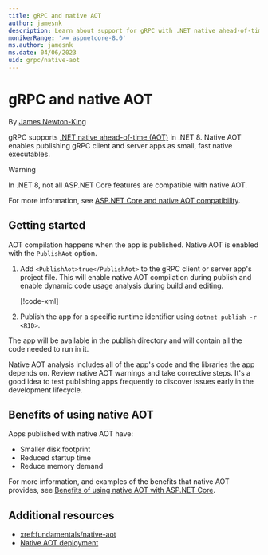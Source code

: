 ```yaml
---
title: gRPC and native AOT
author: jamesnk
description: Learn about support for gRPC with .NET native ahead-of-time (AOT).
monikerRange: '>= aspnetcore-8.0'
ms.author: jamesnk
ms.date: 04/06/2023
uid: grpc/native-aot
---
```

# gRPC and native AOT

By [James Newton-King](https://twitter.com/jamesnk)

gRPC supports [.NET native ahead-of-time (AOT)](/dotnet/core/deploying/native-aot/) in .NET 8. Native AOT enables publishing gRPC client and server apps as small, fast native executables.

> [!WARNING]
> In .NET 8, not all ASP.NET Core features are compatible with native AOT.
>
> For more information, see [ASP.NET Core and native AOT compatibility](xref:fundamentals/native-aot#aspnet-core-and-native-aot-compatibility).

## Getting started

AOT compilation happens when the app is published. Native AOT is enabled with the `PublishAot` option.

01. Add `<PublishAot>true</PublishAot>` to the gRPC client or server app's project file. This will enable native AOT compilation during publish and enable dynamic code usage analysis during build and editing.

    [!code-xml[](~/grpc/native-aot/Server.csproj?highlight=5)]

02. Publish the app for a specific runtime identifier using `dotnet publish -r <RID>`.

The app will be available in the publish directory and will contain all the code needed to run in it.

Native AOT analysis includes all of the app's code and the libraries the app depends on. Review native AOT warnings and take corrective steps. It's a good idea to test publishing apps frequently to discover issues early in the development lifecycle.

## Benefits of using native AOT

Apps published with native AOT have:

* Smaller disk footprint
* Reduced startup time
* Reduce memory demand

For more information, and examples of the benefits that native AOT provides, see [Benefits of using native AOT with ASP.NET Core](xref:fundamentals/native-aot#benefits-of-using-native-aot-with-aspnet-core).

## Additional resources

* <xref:fundamentals/native-aot>
* [Native AOT deployment](/dotnet/core/deploying/native-aot/)
